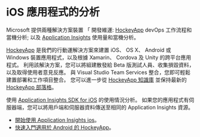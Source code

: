 <properties
    pageTitle="iOS 應用程式的分析 | Microsoft Azure"
    description="分析 iOS 應用程式的使用情況和效能。"
    services="application-insights"
    documentationCenter="ios"
    authors="alancameronwills"
    manager="douge"/>

<tags
    ms.service="application-insights"
    ms.workload="tbd"
    ms.tgt_pltfrm="ibiza"
    ms.devlang="na"
    ms.topic="get-started-article"
    ms.date="11/17/2015"
    ms.author="awills"/>


# iOS 應用程式的分析

Microsoft 提供兩種解決方案裝置 「 開發維運: [HockeyApp](http://hockeyapp.net/) devOps 工作流程和當機分析; 以及 [Application Insights](app-insights-overview.md) 使用量和當機分析。

[HockeyApp](http://hockeyapp.net/) 是我們的行動運解決方案來建置 iOS、 OS X、 Android 或 Windows 裝置應用程式，以及根據 Xamarin、 Cordova 及 Unity 的跨平台應用程式。 利用該解決方案，您可以將組建散發給 Beta 版測試人員、收集損毀資料，以及取得使用者意見反應。 與 Visual Studio Team Services 整合，您即可輕鬆建置部署和工作項目整合。 您可以進一步從 [HockeyApp 知識庫](http://support.hockeyapp.net/kb) 並保持最新的 [HockeyApp 部落格](http://hockeyapp.net/blog/)。


使用 [Application Insights SDK for iOS](https://github.com/Microsoft/ApplicationInsights-iOS) 的使用情況分析。 如果您的應用程式有伺服器端，您可以將用戶端和伺服器資料傳送至相同的 Application Insights 資源。


* [開始使用 Application Insights ios](https://github.com/Microsoft/ApplicationInsights-iOS)。
* [快速入門適用於 Android 的 HockeyApp](http://support.hockeyapp.net/kb/client-integration-ios-mac-os-x/hockeyapp-for-ios)。






